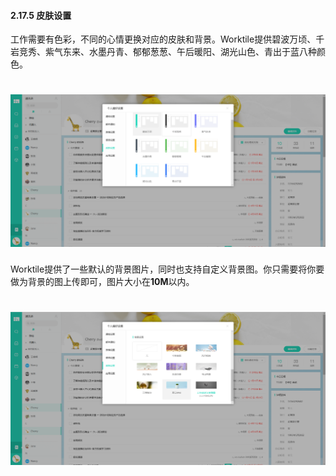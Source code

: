#### 2.17.5 皮肤设置

工作需要有色彩，不同的心情更换对应的皮肤和背景。Worktile提供碧波万顷、千岩竞秀、紫气东来、水墨丹青、郁郁葱葱、午后暖阳、湖光山色、青出于蓝八种颜色。

# ![](/assets/17.5皮肤设置.png)

Worktile提供了一些默认的背景图片，同时也支持自定义背景图。你只需要将你要做为背景的图上传即可，图片大小在**10M**以内。

# ![](/assets/17.5背景设置.png)